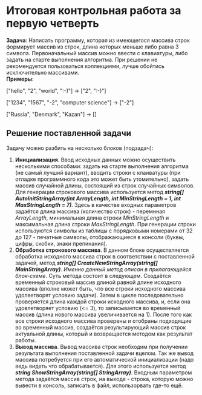 # Итоговая контрольная работа за первую четверть

**Задача**: Написать программу, которая из имеющегося массива строк формирует массив из строк, длина которых меньше либо равна 3 символа. Первоначальный массив можно ввести с клавиатуры, либо задать на старте выполнения алгоритма. При решении не рекомендуется пользоваться коллекциями, лучше обойтись исключительно массивами.  
**Примеры**:

["hello", "2", "world", ":-)"] -> ["2", ":-)"]

["1234", "1567", "-2", "computer science"] -> ["-2"]

["Russia", "Denmark", "Kazan"] -> []

## Решение поставленной задачи
Задачу можно разбить на несколько блоков (подзадач):  
1. **Инициализация**. Ввод исходных данных можно осуществить несколькими способами: задать на старте выполнения алгоритма (не самый лучший вариант), вводить строки с клаиватуры (при отладке программного кода это может быть утомительно), задать массив случайной длины, состоящий из строк случайных символов. Для генерации строкового массива используется метод ***string[] AutoInitStringArray(int ArrayLength, int MinStringLength = 1, int MaxStringLength = 7)***. Здесь в качестве входных параметров задаётся длина массива (количество строк) - перемнная *ArrayLength*, минимальная длина строки *MinStringLength* и максимальная длина строки *MaxStringLength*. При генерации строки используются символы из таблицы с порядковыми номерами от 32 до 127 - печатные символы, отображающиеся в консоли (буквы, цифры, скобки, знаки препинания).
2. **Обработка строкового массива**. В данном блоке осуществляется обработка исходного массива строк в соответствии с поставленной задачей, метод ***string[] CreateNewStringArray(string[] MainStringArray)***. *Именно данный метод описан в прилагающейся блок-схеме*. Суть метода состоит в следующем. Создаётся временный строковый массив длиной равной длине исходного массива (вполне может быть, что все строки исходного массива удолветворят условию задачи). Затем в цикле последовательно проверяется длина каждой строки исходного массива, и, если она удовлетворяет условию (<= 3), то записывается во временный массив (длина нового массива увеличивается на 1). После того как все строки исходного массива проверены и отобраны подходящие во временный массив, создаётся результирующий массив  строк актуальной длины, который и возвращается методом как результат работы.
3. **Вывод массива**. Вывод массива строк необходим при получении результата выполнения поставленной задачи вцелом. Так же  вывод массива потребуется при его автоматической инициализации (надо ведь видеть что обрабатывается). Для этого используется метод ***string ShowStringArray(string[] StringArray)***. Входным параметром метода задаётся массив строк, на выходе - строка, которую можно вывести в консоль, записать в файл, использорвать где-то ещё.
